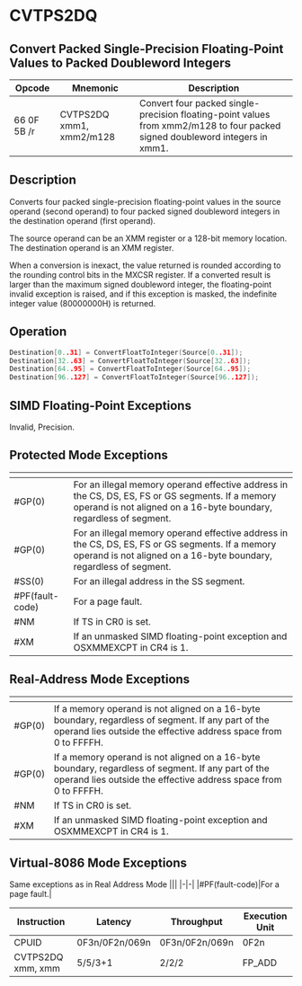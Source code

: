 # CVTPS2DQ
 
## Convert Packed Single-Precision Floating-Point Values to Packed Doubleword Integers
 
 
|Opcode|Mnemonic|Description|
|-|-|-|
|66 0F 5B /r|CVTPS2DQ xmm1, xmm2/m128|Convert four packed single-precision floating-point values from xmm2/m128 to four packed signed doubleword integers in xmm1.|
 
## Description
 
Converts four packed single-precision floating-point values in the source operand (second operand) to four packed signed doubleword integers in the destination operand (first operand).
 
The source operand can be an XMM register or a 128-bit memory location. The destination operand is an XMM register.
 
When a conversion is inexact, the value returned is rounded according to the rounding control bits in the MXCSR register. If a converted result is larger than the maximum signed doubleword integer, the floating-point invalid exception is raised, and if this exception is masked, the indefinite integer value (80000000H) is returned.
 
 
## Operation
 
```c
Destination[0..31] = ConvertFloatToInteger(Source[0..31]);
Destination[32..63] = ConvertFloatToInteger(Source[32..63]);
Destination[64..95] = ConvertFloatToInteger(Source[64..95]);
Destination[96..127] = ConvertFloatToInteger(Source[96..127]);

```
 
 
## SIMD Floating-Point Exceptions
 
Invalid, Precision.
 
## Protected Mode Exceptions
 
|[]()||
|-|-|
|#GP(0)|For an illegal memory operand effective address in the CS, DS, ES, FS or GS segments. If a memory operand is not aligned on a 16-byte boundary, regardless of segment.|
|#GP(0)|For an illegal memory operand effective address in the CS, DS, ES, FS or GS segments. If a memory operand is not aligned on a 16-byte boundary, regardless of segment.|
|#SS(0)|For an illegal address in the SS segment.|
|#PF(fault-code)|For a page fault.|
|#NM|If TS in CR0 is set.|
|#XM|If an unmasked SIMD floating-point exception and OSXMMEXCPT in CR4 is 1.|
 
## Real-Address Mode Exceptions
 
|[]()||
|-|-|
|#GP(0)|If a memory operand is not aligned on a 16-byte boundary, regardless of segment. If any part of the operand lies outside the effective address space from 0 to FFFFH.|
|#GP(0)|If a memory operand is not aligned on a 16-byte boundary, regardless of segment. If any part of the operand lies outside the effective address space from 0 to FFFFH.|
|#NM|If TS in CR0 is set.|
|#XM|If an unmasked SIMD floating-point exception and OSXMMEXCPT in CR4 is 1.|
 
## Virtual-8086 Mode Exceptions
 
Same exceptions as in Real Address Mode
|[]()||
|-|-|
|#PF(fault-code)|For a page fault.|
 
|Instruction|Latency|Throughput|Execution Unit|
|-|-|-|-|
|CPUID|0F3n/0F2n/069n|0F3n/0F2n/069n|0F2n|
|CVTPS2DQ xmm, xmm|5/5/3+1|2/2/2|FP_ADD|
